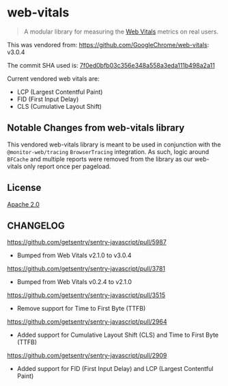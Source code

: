# web-vitals

> A modular library for measuring the [Web Vitals](https://web.dev/vitals/) metrics on real users.

This was vendored from: https://github.com/GoogleChrome/web-vitals: v3.0.4

The commit SHA used is: [7f0ed0bfb03c356e348a558a3eda111b498a2a11](https://github.com/GoogleChrome/web-vitals/tree/7f0ed0bfb03c356e348a558a3eda111b498a2a11)

Current vendored web vitals are:

- LCP (Largest Contentful Paint)
- FID (First Input Delay)
- CLS (Cumulative Layout Shift)

## Notable Changes from web-vitals library

This vendored web-vitals library is meant to be used in conjunction with the `@monitor-web/tracing` `BrowserTracing` integration.
As such, logic around `BFCache` and multiple reports were removed from the library as our web-vitals only report once per pageload.

## License

[Apache 2.0](https://github.com/GoogleChrome/web-vitals/blob/master/LICENSE)

## CHANGELOG

https://github.com/getsentry/sentry-javascript/pull/5987
- Bumped from Web Vitals v2.1.0 to v3.0.4

https://github.com/getsentry/sentry-javascript/pull/3781
- Bumped from Web Vitals v0.2.4 to v2.1.0

https://github.com/getsentry/sentry-javascript/pull/3515
- Remove support for Time to First Byte (TTFB)

https://github.com/getsentry/sentry-javascript/pull/2964
- Added support for Cumulative Layout Shift (CLS) and Time to First Byte (TTFB)

https://github.com/getsentry/sentry-javascript/pull/2909
- Added support for FID (First Input Delay) and LCP (Largest Contentful Paint)

